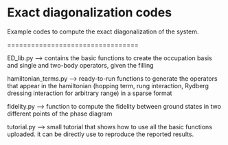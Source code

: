 # Exact diagonalization codes

Example codes to compute the exact diagonalization of the system.

=================================

ED_lib.py --> contains the basic functions to create the occupation basis and single and two-body operators, given the filling

hamiltonian_terms.py --> ready-to-run functions to generate the operators that appear in the hamiltonian (hopping term, rung interaction, Rydberg dressing interaction for arbitrary range) in a sparse format

fidelity.py --> function to compute the fidelity between ground states in two different points of the phase diagram

tutorial.py --> small tutorial that shows how to use all the basic functions uploaded. it can be directly use to reproduce the reported results.
